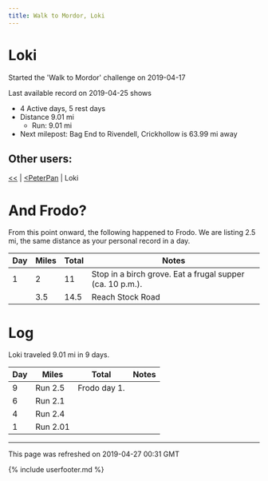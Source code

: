```yaml
---
title: Walk to Mordor, Loki
---
```


# Loki

Started the 'Walk to Mordor' challenge on 2019-04-17

Last available record on 2019-04-25 shows
* 4 Active days, 5 rest days
* Distance 9.01 mi
  * Run: 9.01 mi
* Next milepost: Bag End to Rivendell, Crickhollow is 63.99 mi away

## Other users:

[\<\<](PeterPan.md) \| [\<PeterPan](PeterPan.md) \| Loki

# And Frodo?
From this point onward, the following happened to Frodo.
We are listing 2.5 mi, the same distance as your personal record in a day.

| Day | Miles | Total | Notes |
| --- | --- | --- | --- |
| 1 | 2 | 11 | Stop in a birch grove. Eat a frugal supper (ca. 10 p.m.). |
|   | 3.5 | 14.5 | Reach Stock Road |


# Log

Loki traveled 9.01 mi in 9 days.

| Day | Miles | Total | Notes |
| --- | --- | --- | --- |
 | 9 | Run 2.5 | Frodo day 1. |
 | 6 | Run 2.1 |  |
 | 4 | Run 2.4 |  |
 | 1 | Run 2.01 |  |

---
This page was refreshed on 2019-04-27 00:31 GMT

{% include userfooter.md %}
